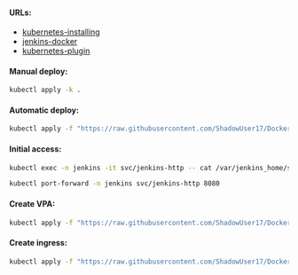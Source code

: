 #### URLs:
- [kubernetes-installing](https://www.jenkins.io/doc/book/installing/kubernetes/)
- [jenkins-docker](https://github.com/jenkinsci/docker/blob/master/README.md)
- [kubernetes-plugin](https://plugins.jenkins.io/kubernetes/)

#### Manual deploy:
```bash
kubectl apply -k .
```

#### Automatic deploy:
```bash
kubectl apply -f "https://raw.githubusercontent.com/ShadowUser17/DockerTemplates/master/K8S/jenkins/fluxcd-deploy.yml"
```

#### Initial access:
```bash
kubectl exec -n jenkins -it svc/jenkins-http -- cat /var/jenkins_home/secrets/initialAdminPassword
```
```bash
kubectl port-forward -n jenkins svc/jenkins-http 8080
```

#### Create VPA:
```bash
kubectl apply -f "https://raw.githubusercontent.com/ShadowUser17/DockerTemplates/master/K8S/jenkins/vpa-test.yml"
```

#### Create ingress:
```bash
kubectl apply -f "https://raw.githubusercontent.com/ShadowUser17/DockerTemplates/master/K8S/jenkins/ingress-test.yml"
```
